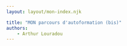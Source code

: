 ```yaml
---
layout: layout/mon-index.njk

title: "MON parcours d'autoformation (bis)"
authors:
    - Arthur Louradou
---
```


<script type="text/javascript">
    window.location.href = '../../../2023-2024/Louradou-Arthur/pok';
</script>